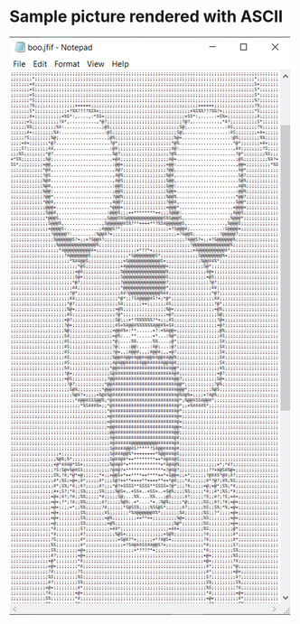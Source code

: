 # Sample picture rendered with ASCII
[![demo](https://github.com/theeemanuel/ascii/blob/main/picture%20rendering%20in%20ascii/samples/booASCII.png)](https://in.pinterest.com/pin/768637861411424187/)

